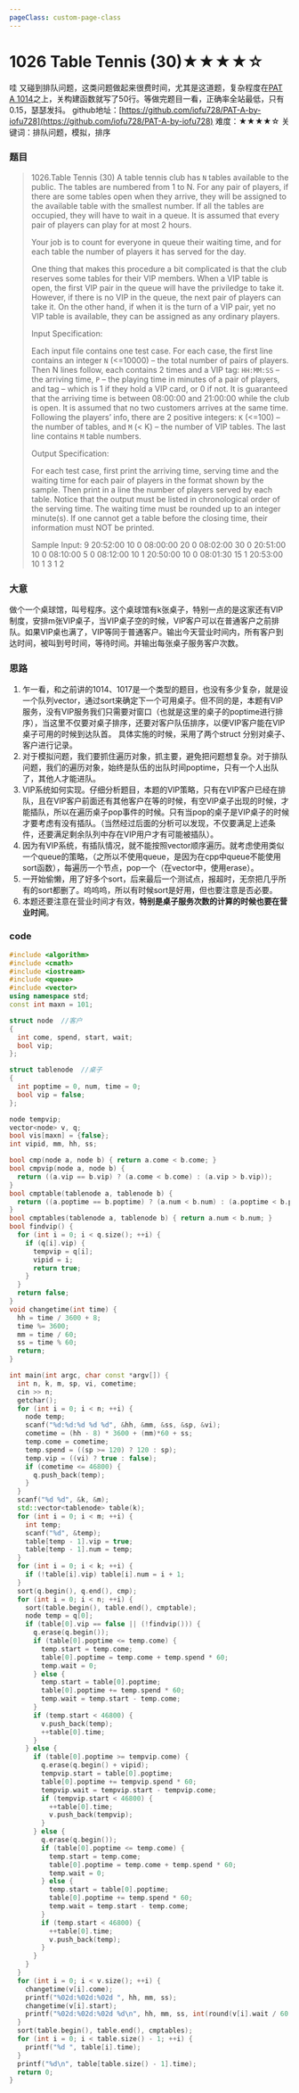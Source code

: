 ```yaml
---
pageClass: custom-page-class
---
```


# 1026 Table Tennis (30)★★★★☆

哇 又碰到排队问题，这类问题做起来很费时间，尤其是这道题，复杂程度在[PAT A 1014](/pat/1014.html)之上，关构建函数就写了50行。等做完题目一看，正确率全站最低，只有0.15，瑟瑟发抖。
github地址：[https://github.com/iofu728/PAT-A-by-iofu728](https://github.com/iofu728/PAT-A-by-iofu728)
难度：★★★★☆
关键词：排队问题，模拟，排序
### 题目

> 1026.Table Tennis (30)
> A table tennis club has `N` tables available to the public. The tables are numbered from 1 to N. For any pair of players, if there are some tables open when they arrive, they will be assigned to the available table with the smallest number. If all the tables are occupied, they will have to wait in a queue. It is assumed that every pair of players can play for at most 2 hours.
>
> Your job is to count for everyone in queue their waiting time, and for each table the number of players it has served for the day.
>
> One thing that makes this procedure a bit complicated is that the club reserves some tables for their VIP members. When a VIP table is open, the first VIP pair in the queue will have the priviledge to take it. However, if there is no VIP in the queue, the next pair of players can take it. On the other hand, if when it is the turn of a VIP pair, yet no VIP table is available, they can be assigned as any ordinary players.
>
> Input Specification:
>
> Each input file contains one test case. For each case, the first line contains an integer `N` (<=10000) – the total number of pairs of players. Then N lines follow, each contains 2 times and a VIP tag: `HH:MM:SS` – the arriving time, `P` – the playing time in minutes of a pair of players, and tag – which is 1 if they hold a VIP card, or 0 if not. It is guaranteed that the arriving time is between 08:00:00 and 21:00:00 while the club is open. It is assumed that no two customers arrives at the same time. Following the players’ info, there are 2 positive integers: `K` (<=100) – the number of tables, and `M` (< K) – the number of VIP tables. The last line contains `M` table numbers.
>
> Output Specification:
>
> For each test case, first print the arriving time, serving time and the waiting time for each pair of players in the format shown by the sample. Then print in a line the number of players served by each table. Notice that the output must be listed in chronological order of the serving time. The waiting time must be rounded up to an integer minute(s). If one cannot get a table before the closing time, their information must NOT be printed.
>
> Sample Input:
> 9
> 20:52:00 10 0
> 08:00:00 20 0
> 08:02:00 30 0
> 20:51:00 10 0
> 08:10:00 5 0
> 08:12:00 10 1
> 20:50:00 10 0
> 08:01:30 15 1
> 20:53:00 10 1
> 3 1
> 2

### 大意
做个一个桌球馆，叫号程序。这个桌球馆有k张桌子，特别一点的是这家还有VIP制度，安排m张VIP桌子，当VIP桌子空的时候，VIP客户可以在普通客户之前排队。如果VIP桌也满了，VIP等同于普通客户。输出今天营业时间内，所有客户到达时间，被叫到号时间，等待时间。并输出每张桌子服务客户次数。
### 思路
1. 乍一看，和之前讲的1014、1017是一个类型的题目，也没有多少复杂，就是设一个队列vector，通过sort来确定下一个可用桌子。但不同的是，本题有VIP服务，没有VIP服务我们只需要对窗口（也就是这里的桌子的poptime进行排序），当这里不仅要对桌子排序，还要对客户队伍排序，以便VIP客户能在VIP桌子可用的时候到达队首。
具体实施的时候，采用了两个struct 分别对桌子、客户进行记录。
2. 对于模拟问题，我们要抓住遍历对象，抓主要，避免把问题想复杂。对于排队问题，我们的遍历对象，始终是队伍的出队时间poptime，只有一个人出队了，其他人才能进队。
3. VIP系统如何实现。仔细分析题目，本题的VIP策略，只有在VIP客户已经在排队，且在VIP客户前面还有其他客户在等的时候，有空VIP桌子出现的时候，才能插队，所以在遍历桌子pop事件的时候。只有当pop的桌子是VIP桌子的时候才要考虑有没有插队。（当然经过后面的分析可以发现，不仅要满足上述条件，还要满足剩余队列中存在VIP用户才有可能被插队）。
4. 因为有VIP系统，有插队情况，就不能按照vector顺序遍历。就考虑使用类似一个queue的策略，（之所以不使用queue，是因为在cpp中queue不能使用sort函数），每遍历一个节点，pop一个（在vector中，使用erase）。
5. 一开始偷懒，用了好多个sort，后来最后一个测试点，报超时，无奈把几乎所有的sort都删了。呜呜呜，所以有时候sort是好用，但也要注意是否必要。
6. 本题还要注意在营业时间才有效，**特别是桌子服务次数的计算的时候也要在营业时间**。

### code
```cpp
#include <algorithm>
#include <cmath>
#include <iostream>
#include <queue>
#include <vector>
using namespace std;
const int maxn = 101;

struct node  //客户
{
  int come, spend, start, wait;
  bool vip;
};

struct tablenode  //桌子
{
  int poptime = 0, num, time = 0;
  bool vip = false;
};

node tempvip;
vector<node> v, q;
bool vis[maxn] = {false};
int vipid, mm, hh, ss;

bool cmp(node a, node b) { return a.come < b.come; }
bool cmpvip(node a, node b) {
  return ((a.vip == b.vip) ? (a.come < b.come) : (a.vip > b.vip));
}
bool cmptable(tablenode a, tablenode b) {
  return ((a.poptime == b.poptime) ? (a.num < b.num) : (a.poptime < b.poptime));
}
bool cmptables(tablenode a, tablenode b) { return a.num < b.num; }
bool findvip() {
  for (int i = 0; i < q.size(); ++i) {
    if (q[i].vip) {
      tempvip = q[i];
      vipid = i;
      return true;
    }
  }
  return false;
}
void changetime(int time) {
  hh = time / 3600 + 8;
  time %= 3600;
  mm = time / 60;
  ss = time % 60;
  return;
}

int main(int argc, char const *argv[]) {
  int n, k, m, sp, vi, cometime;
  cin >> n;
  getchar();
  for (int i = 0; i < n; ++i) {
    node temp;
    scanf("%d:%d:%d %d %d", &hh, &mm, &ss, &sp, &vi);
    cometime = (hh - 8) * 3600 + (mm)*60 + ss;
    temp.come = cometime;
    temp.spend = ((sp >= 120) ? 120 : sp);
    temp.vip = ((vi) ? true : false);
    if (cometime <= 46800) {
      q.push_back(temp);
    }
  }
  scanf("%d %d", &k, &m);
  std::vector<tablenode> table(k);
  for (int i = 0; i < m; ++i) {
    int temp;
    scanf("%d", &temp);
    table[temp - 1].vip = true;
    table[temp - 1].num = temp;
  }
  for (int i = 0; i < k; ++i) {
    if (!table[i].vip) table[i].num = i + 1;
  }
  sort(q.begin(), q.end(), cmp);
  for (int i = 0; i < n; ++i) {
    sort(table.begin(), table.end(), cmptable);
    node temp = q[0];
    if (table[0].vip == false || (!findvip())) {
      q.erase(q.begin());
      if (table[0].poptime <= temp.come) {
        temp.start = temp.come;
        table[0].poptime = temp.come + temp.spend * 60;
        temp.wait = 0;
      } else {
        temp.start = table[0].poptime;
        table[0].poptime += temp.spend * 60;
        temp.wait = temp.start - temp.come;
      }
      if (temp.start < 46800) {
        v.push_back(temp);
        ++table[0].time;
      }
    } else {
      if (table[0].poptime >= tempvip.come) {
        q.erase(q.begin() + vipid);
        tempvip.start = table[0].poptime;
        table[0].poptime += tempvip.spend * 60;
        tempvip.wait = tempvip.start - tempvip.come;
        if (tempvip.start < 46800) {
          ++table[0].time;
          v.push_back(tempvip);
        }
      } else {
        q.erase(q.begin());
        if (table[0].poptime <= temp.come) {
          temp.start = temp.come;
          table[0].poptime = temp.come + temp.spend * 60;
          temp.wait = 0;
        } else {
          temp.start = table[0].poptime;
          table[0].poptime += temp.spend * 60;
          temp.wait = temp.start - temp.come;
        }
        if (temp.start < 46800) {
          ++table[0].time;
          v.push_back(temp);
        }
      }
    }
  }
  for (int i = 0; i < v.size(); ++i) {
    changetime(v[i].come);
    printf("%02d:%02d:%02d ", hh, mm, ss);
    changetime(v[i].start);
    printf("%02d:%02d:%02d %d\n", hh, mm, ss, int(round(v[i].wait / 60.0)));
  }
  sort(table.begin(), table.end(), cmptables);
  for (int i = 0; i < table.size() - 1; ++i) {
    printf("%d ", table[i].time);
  }
  printf("%d\n", table[table.size() - 1].time);
  return 0;
}

```

